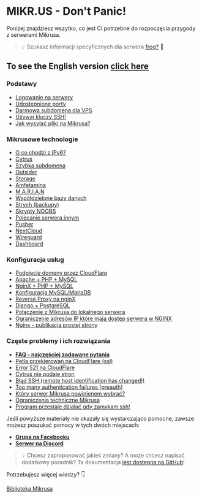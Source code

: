 # MIKR.US - Don't Panic!

Poniżej znajdziesz wszytko, co jest Ci potrzebne do rozpoczęcia przygody z serwerami Mikrusa. 

> 💡 Szukasz informacji specyficznych dla serwera [frog?](frog) 🐸 

## To see the English version [click here](en)

### Podstawy
- [Logowanie na serwery](logowanie_na_serwery)
- [Udostępnione porty](udostepnione_porty)
- [Darmowa subdomena dla VPS](darmowa_subdomena_dla_vps)
- [Używaj kluczy SSH!](uzywaj_kluczy_ssh)
- [Jak wysyłać pliki na Mikrusa?](jak_wysylac_pliki_na_mikrusa)

### Mikrusowe technologie

- [O co chodzi z IPv6?](o_co_chodzi_z_ipv6)
- [Cytrus](cytrus)
- [Szybka subdomena](szybka_subdomena)
- [Outsider](outsider)
- [Storage](storage)
- [Amfetamina](amfetamina)
- [M.A.R.I.A.N](marian)
- [Współdzielone bazy danych](wspoldzielone_bazy_danych)
- [Strych (backupy)](strych_backupy)
- [Skrypty NOOBS](skrypty_noobs)
- [Polecanie serwera innym](polecanie_serwera_innym)
- [Pusher](pusher)
- [NextCloud](nextcloud)
- [Wireguard](wireguard)
- [Dashboard](dashboard)

### Konfiguracja usług

- [Podpięcie domeny przez CloudFlare](podpiecie_domeny_przez_cloudflare)
- [Apache + PHP + MySQL](apache_php_mysql)
- [NginX + PHP + MySQL](nginx_php_mysql)
- [Konfiguracja MySQL/MariaDB](konfiguracja_mysql_mariadb)
- [Reverse Proxy na nginX](reverse_proxy_na_nginx)
- [Django + PostgreSQL](django_postgresql)
- [Połączenie z Mikrusa do lokalnego serwera](polaczenie_z_mikrusa_do_lokalnego_serwera)
- [Ograniczenie adresów IP które mają dostęp serwera w NGINX](nginx_ograniczenie_dostepu_po_ip)
- [Nginx - publikacja prostej strony](nginx_publikacja_prostej_strony)

### Częste problemy i ich rozwiązania

- [**FAQ - najczęściej zadawane pytania**](faq_najczesciej_zadawane_pytania)
- [Pętla przekierowań na CloudFlare (ssl)](petla_przekierowan_na_cloudflare_ssl)
- [Error 521 na CloudFlare](error_521_na_cloudflare)
- [Cytrus nie podaje stron](cytrus_nie_podaje_stron)
- [Błąd SSH (remote host identification has changed!)](blad_ssh_remote_host_identification_has_changed)
- [Too many authentication failures [preauth]](too_many_authentication_failures_preauth)
- [Który serwer Mikrusa powinienem wybrać?](https://mikr.us/ktory)
- [Ograniczenia techniczne Mikrusa](ograniczenia_techniczne_mikrusa)
- [Program przestaje działać gdy zamykam ssh!](program_przestaje_dzialac_gdy_zamykam_ssh)

Jeśli powyższe materiały nie okazały się wystarczająco pomocne, zawsze możesz poszukać pomocy w tych dwóch miejscach:

- [**Grupa na Facebooku**](https://mikr.us/facebook)
- [**Serwer na Discord**](https://mikr.us/discord)

> 💡 Chcesz zaproponować jakieś zmiany? A może chcesz napisać dodatkowy poradnik? Ta dokumentacja [jest dostępna na GitHub](https://github.com/Mrugalski-pl/mikrus-dokumentacja)!

Potrzebujesz więcej wiedzy? 👇 

[Biblioteka Mikrusa](biblioteka_mikrusa)
